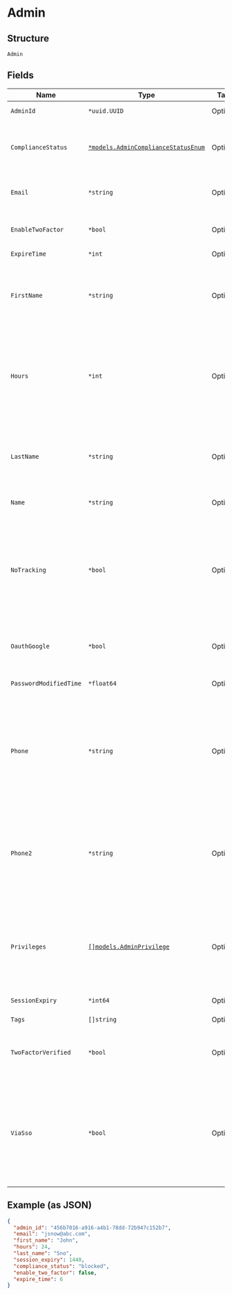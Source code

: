 
# Admin

## Structure

`Admin`

## Fields

| Name | Type | Tags | Description |
|  --- | --- | --- | --- |
| `AdminId` | `*uuid.UUID` | Optional | ID of the administrator |
| `ComplianceStatus` | [`*models.AdminComplianceStatusEnum`](../../doc/models/admin-compliance-status-enum.md) | Optional | trade compliance status. enum: `blocked`, `restricted` |
| `Email` | `*string` | Optional | if admin account is not an Org API Token |
| `EnableTwoFactor` | `*bool` | Optional | if admin account is not an Org API Token |
| `ExpireTime` | `*int` | Optional | - |
| `FirstName` | `*string` | Optional | if admin account is not an Org API Token<br>for an invite, this is the original first name used |
| `Hours` | `*int` | Optional | if admin account is not an Org API Token, how long the invite should be valid<br>**Default**: `24`<br>**Constraints**: `>= 1`, `<= 168` |
| `LastName` | `*string` | Optional | if admin account is not an Org API Token<br>for an invite, this is the original last name used |
| `Name` | `*string` | Optional | for Org API Token Only |
| `NoTracking` | `*bool` | Optional | when it doesn’t exist, it’s assumed true on EU (i.e. no tracking, the user has to opt-in); otherwise, the user would have to opt-out |
| `OauthGoogle` | `*bool` | Optional | if admin account is not an Org API Token |
| `PasswordModifiedTime` | `*float64` | Optional | password last modified time, in epoch |
| `Phone` | `*string` | Optional | if admin account is not an Org API Token<br>phone number (numbers only, including country code) |
| `Phone2` | `*string` | Optional | if admin account is not an Org API Token<br>secondary phone number (numbers only, including country code) |
| `Privileges` | [`[]models.AdminPrivilege`](../../doc/models/admin-privilege.md) | Optional | list of privileges the admin has<br>**Constraints**: *Minimum Items*: `1`, *Unique Items Required* |
| `SessionExpiry` | `*int64` | Optional | **Constraints**: `>= 10`, `<= 20160` |
| `Tags` | `[]string` | Optional | - |
| `TwoFactorVerified` | `*bool` | Optional | if admin account is not an Org API Token<br>two factor status |
| `ViaSso` | `*bool` | Optional | if admin account is not an Org API Token<br>an admin login via_sso is more restircted. (password and email<br>cannot be changed) |

## Example (as JSON)

```json
{
  "admin_id": "456b7016-a916-a4b1-78dd-72b947c152b7",
  "email": "jsnow@abc.com",
  "first_name": "John",
  "hours": 24,
  "last_name": "Sno",
  "session_expiry": 1440,
  "compliance_status": "blocked",
  "enable_two_factor": false,
  "expire_time": 6
}
```

